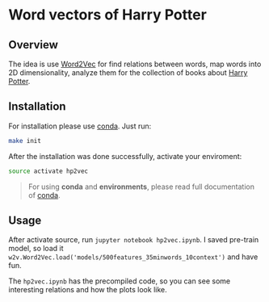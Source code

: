# Word vectors of Harry Potter

## Overview
The idea is use [Word2Vec](https://code.google.com/archive/p/word2vec/) for find relations between words, map words into 
2D dimensionality, analyze them for the collection of books about [Harry Potter](https://en.wikipedia.org/wiki/Harry_Potter).

## Installation
For installation please use [conda](http://conda.pydata.org/docs/using/index.html). Just run:
```sh
make init
```
After the installation was done successfully, activate your enviroment:
```sh
source activate hp2vec
```
> For using **conda** and **environments**, please read full documentation of [conda](http://conda.pydata.org/docs/using/index.html).

## Usage
After activate source, run `jupyter notebook hp2vec.ipynb`. I saved pre-train model, so load it `w2v.Word2Vec.load('models/500features_35minwords_10context')` and have fun.

The `hp2vec.ipynb` has the precompiled code, so you can see some interesting relations and how the plots look like.
